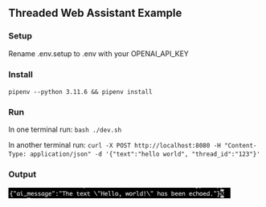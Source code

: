 ## Threaded Web Assistant Example

### Setup
Rename .env.setup to .env with your OPENAI_API_KEY

### Install
    pipenv --python 3.11.6 && pipenv install

### Run
In one terminal run: ```bash ./dev.sh```

In another terminal run: ```curl -X POST http://localhost:8080 -H "Content-Type: application/json" -d '{"text":"hello world", "thread_id":"123"}'```

### Output
![Screenshot](./screenshot.png)

